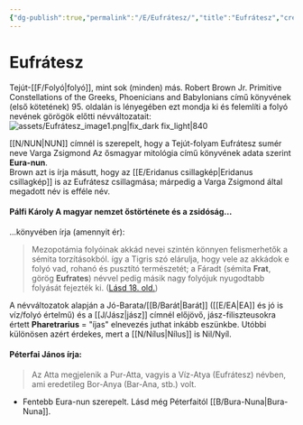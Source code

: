 ```yaml
---
{"dg-publish":true,"permalink":"/E/Eufrátesz/","title":"Eufrátesz","created":"2024-04-26T11:29","updated":"2025-09-24T13:58"}
---
```



# Eufrátesz

Tejút-[[F/Folyó\|folyó]], mint sok (minden) más. Robert Brown Jr. Primitive Constellations of the Greeks, Phoenicians and Babylonians című könyvének (első kötetének) 95. oldalán is lényegében ezt mondja ki és felemlíti a folyó nevének görögök előtti névváltozatait:  
![assets/Eufrátesz_image1.png|fix_dark fix_light|840](/img/user/E/assets/Eufr%C3%A1tesz_image1.png)  

[[N/NUN\|NUN]] címnél is szerepelt, hogy a Tejút-folyam Eufrátesz sumér neve Varga Zsigmond Az ősmagyar mitológia című könyvének adata szerint **Eura-nun**.  
Brown azt is írja másutt, hogy az [[E/Eridanus csillagkép\|Eridanus csillagkép]] is az Eufrátesz csillagmása; márpedig a Varga Zsigmond által megadott név is efféle név.  

#### Pálfi Károly A magyar nemzet őstörténete és a zsidóság...

...könyvében írja (amennyit ér):  
> Mezopotámia folyóinak akkád nevei szintén könnyen felismerhetők a sémita torzításokból. így a Tigris szó elárulja, hogy vele az akkádok e folyó vad, rohanó és pusztító természetét; a Fáradt (sémita **Frat**, görög **Eufrates**) névvel pedig másik nagy folyójuk nyugodtabb folyását fejezték ki. ([Lásd 18. old.](zotero://open-pdf/library/items/VZZUZWZ2?page=18&annotation=8H5IIZJ2))  

A névváltozatok alapján a Jó-Barata/[[B/Barát\|Barát]] ([[E/EA\|EA]] és jó is víz/folyó értelmű) és a [[J/Jász\|jász]] címnél előjövő, jász-filiszteusokra értett **Pharetrarius** = "íjas" elnevezés juthat inkább eszünkbe. Utóbbi különösen azért érdekes, mert a [[N/Nílus\|Nílus]] is Nil/Nyíl.  

#### Péterfai János írja:

> Az Atta megjelenik a Pur-Atta, vagyis a Víz-Atya (Eufrátesz) névben, ami eredetileg Bor-Anya (Bar-Ana, stb.) volt.  
- Fentebb Eura-nun szerepelt. Lásd még Péterfaitól [[B/Bura-Nuna\|Bura-Nuna]].